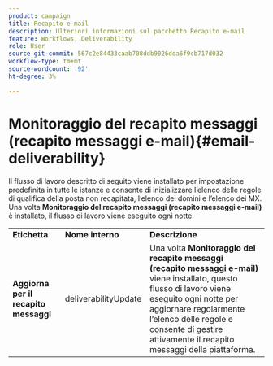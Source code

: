 ```yaml
---
product: campaign
title: Recapito e-mail
description: Ulteriori informazioni sul pacchetto Recapito e-mail
feature: Workflows, Deliverability
role: User
source-git-commit: 567c2e84433caab708ddb9026dda6f9cb717d032
workflow-type: tm+mt
source-wordcount: '92'
ht-degree: 3%

---
```



# Monitoraggio del recapito messaggi (recapito messaggi e-mail){#email-deliverability}

Il flusso di lavoro descritto di seguito viene installato per impostazione predefinita in tutte le istanze e consente di inizializzare l’elenco delle regole di qualifica della posta non recapitata, l’elenco dei domini e l’elenco dei MX. Una volta **Monitoraggio del recapito messaggi (recapito messaggi e-mail)** è installato, il flusso di lavoro viene eseguito ogni notte.
<table> 
 <tbody> 
  <tr> 
   <td> <strong>Etichetta</strong><br /> </td> 
   <td> <strong>Nome interno</strong><br /> </td> 
   <td> <strong>Descrizione</strong><br /> </td> 
  </tr> 
  <tr> 
   <td> <strong>Aggiorna per il recapito messaggi</strong><br /> </td> 
   <td> <span class="uicontrol">deliverabilityUpdate</span> <br /> </td> 
   <td>  Una volta <strong>Monitoraggio del recapito messaggi (recapito messaggi e-mail)</strong> viene installato, questo flusso di lavoro viene eseguito ogni notte per aggiornare regolarmente l’elenco delle regole e consente di gestire attivamente il recapito messaggi della piattaforma.<br /> </td> 
  </tr> 
 </tbody> 
</table>

